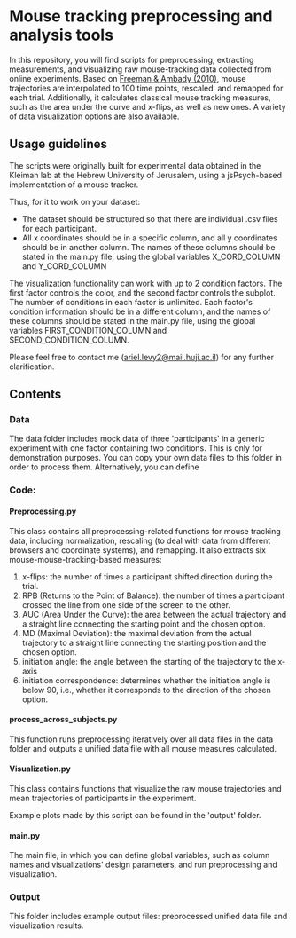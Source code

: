 # Mouse tracking preprocessing and analysis tools
In this repository, you will find scripts for preprocessing, extracting measurements, and visualizing raw mouse-tracking data collected from online experiments.
Based on [Freeman & Ambady (2010)](https://link.springer.com/article/10.3758/BRM.42.1.226), mouse trajectories are interpolated to 100 time points, rescaled, and remapped for each trial. 
Additionally, it calculates classical mouse tracking measures, such as the area under the curve and x-flips, as well as new ones. A variety of data visualization options are also available. 

## Usage guidelines
The scripts were originally built for experimental data obtained in the Kleiman lab at the Hebrew University of Jerusalem, using a jsPsych-based implementation of a mouse tracker. 

Thus, for it to work on your dataset:
- The dataset should be structured so that there are individual .csv files for each participant. 
- All x coordinates should be in a specific column, and all y coordinates should be in another column. The names of these columns should be stated in the main.py file, using the global variables X_CORD_COLUMN and Y_CORD_COLUMN

The visualization functionality can work with up to 2 condition factors. The first factor controls the color, and the second factor controls the subplot. The number of conditions in each factor is unlimited. Each factor's condition information should be in a different column, and the names of these columns should be stated in the main.py file, using the global variables FIRST_CONDITION_COLUMN and SECOND_CONDITION_COLUMN.

Please feel free to contact me (ariel.levy2@mail.huji.ac.il) for any further clarification.

## Contents

### Data
The data folder includes mock data of three 'participants' in a generic experiment with one factor containing two conditions. This is only for demonstration purposes.
You can copy your own data files to this folder in order to process them. Alternatively, you can define 

### Code:

#### Preprocessing.py

This class contains all preprocessing-related functions for mouse tracking data, including normalization, rescaling (to deal with data from different browsers and coordinate systems), and remapping. It also extracts six mouse-mouse-tracking-based measures:
1. x-flips: the number of times a participant shifted direction during the trial.
2. RPB (Returns to the Point of Balance): the number of times a participant crossed the line from one side of the screen to the other.
3. AUC (Area Under the Curve): the area between the actual trajectory and a straight line connecting the starting point and the chosen option.
4. MD (Maximal Deviation): the maximal deviation from the actual trajectory to a straight line connecting the starting position and the chosen option.
5. initiation angle: the angle between the starting of the trajectory to the x-axis
6. initiation correspondence: determines whether the initiation angle is below 90, i.e., whether it corresponds to the direction of the chosen option.

#### process_across_subjects.py

This function runs preprocessing iteratively over all data files in the data folder and outputs a unified data file with all mouse measures calculated.

#### Visualization.py

This class contains functions that visualize the raw mouse trajectories and mean trajectories of participants in the experiment.

Example plots made by this script can be found in the 'output' folder.

#### main.py

The main file, in which you can define global variables, such as column names and visualizations' design parameters, and run preprocessing and visualization.

### Output
This folder includes example output files: preprocessed unified data file and visualization results.

